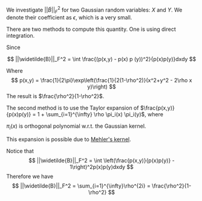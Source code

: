We investigate $||\widetilde{B}||_F^2$ for two Gaussian random variables: $X$ and $Y$. We denote their coefficient as $\epsilon$, which is a very small.

There are two methods to compute this quantity. One is using direct integration.

Since 

$$
||\widetilde{B}||_F^2 = \int \frac{(p(x,y) - p(x) p (y))^2}{p(x)p(y)}dxdy
$$

Where 
$$
p(x,y) = \frac{1}{2\pi}\exp\left(\frac{1}{2(1-\rho^2)}(x^2+y^2 - 2\rho x y)\right)
$$
The result is $\frac{\rho^2}{1-\rho^2}$.



The second method is to use the Taylor expansion of $\frac{p(x,y)}{p(x)p(y)} = 1 + \sum_{i=1}^{\infty} \rho \pi_i(x) \pi_i(y)$, where

$\pi_i(x)$ is orthogonal polynomial w.r.t. the Gaussian kernel. 

This expansion is possible due to [Mehler's kernel](https://en.wikipedia.org/wiki/Mehler_kernel#Probability_version).

Notice that
$$
||\widetilde{B}||_F^2 = \int \left(\frac{p(x,y)}{p(x)p(y)} - 1\right)^2p(x)p(y)dxdy
$$
Therefore we have  
$$
||\widetilde{B}||_F^2 = \sum_{i=1}^{\infty}\rho^{2i} = \frac{\rho^2}{1-\rho^2}
$$






